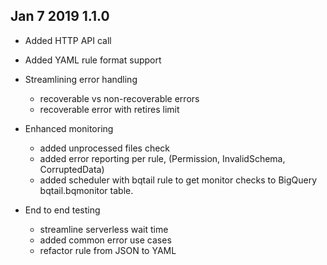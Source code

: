 ## Jan 7 2019 1.1.0

  * Added HTTP API call
  * Added YAML rule format support
  * Streamlining error handling
    - recoverable vs non-recoverable errors
    - recoverable error with retires limit


  * Enhanced monitoring
    - added unprocessed files check
    - added error reporting per rule, (Permission, InvalidSchema, CorruptedData)
    - added scheduler with bqtail rule to get monitor checks to BigQuery bqtail.bqmonitor table.

  * End to end testing
    - streamline serverless wait time
    - added common error use cases
    - refactor rule from JSON to YAML

